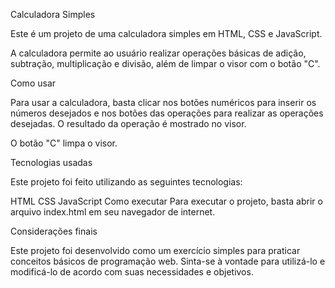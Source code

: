 Calculadora Simples


Este é um projeto de uma calculadora simples em HTML, CSS e JavaScript.

A calculadora permite ao usuário realizar operações básicas de adição, subtração, multiplicação e divisão, além de limpar o visor com o botão "C".

Como usar

Para usar a calculadora, basta clicar nos botões numéricos para inserir os números desejados e nos botões das operações para realizar as operações desejadas. O resultado da operação é mostrado no visor.

O botão "C" limpa o visor.

Tecnologias usadas

Este projeto foi feito utilizando as seguintes tecnologias:

HTML
CSS
JavaScript
Como executar
Para executar o projeto, basta abrir o arquivo index.html em seu navegador de internet.

Considerações finais

Este projeto foi desenvolvido como um exercício simples para praticar conceitos básicos de programação web. Sinta-se à vontade para utilizá-lo e modificá-lo de acordo com suas necessidades e objetivos.
 
